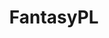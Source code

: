 ---
title: FantasyPL
crosslinks:
- u_imguralbumbot
- youtubefactsbot
- soccer
- fpldraft
- tmsbmeta
- reddevils
- FIFAFPL
- soccerstreams
- DraftEPL
- john_yukis_bots
- youtubot
- SaintsFC
- coys
- FantasyCL
- Gunners
- livven
- MCFC
- fpl
- metric_units
- Hammers
---